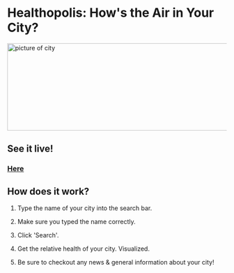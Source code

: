 # Healthopolis: How's the Air in Your City?

<img src="https://github.com/zempo/Healthopolis/blob/master/docs/media/City.svg" alt="picture of city" height="200" width="898" />

## See it live!

### [Here](https://zempo.github.io/portfolio/)

## How does it work?

1. Type the name of your city into the search bar.

2. Make sure you typed the name correctly.

3. Click 'Search'.

4. Get the relative health of your city. Visualized.

5. Be sure to checkout any news & general information about your city! 
 